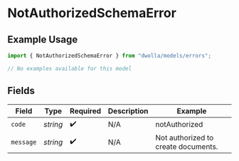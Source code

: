 # NotAuthorizedSchemaError

## Example Usage

```typescript
import { NotAuthorizedSchemaError } from "dwolla/models/errors";

// No examples available for this model
```

## Fields

| Field                               | Type                                | Required                            | Description                         | Example                             |
| ----------------------------------- | ----------------------------------- | ----------------------------------- | ----------------------------------- | ----------------------------------- |
| `code`                              | *string*                            | :heavy_check_mark:                  | N/A                                 | notAuthorized                       |
| `message`                           | *string*                            | :heavy_check_mark:                  | N/A                                 | Not authorized to create documents. |